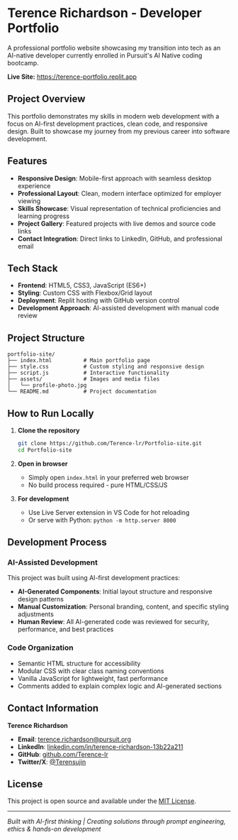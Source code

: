 # Terence Richardson - Developer Portfolio

A professional portfolio website showcasing my transition into tech as an AI-native developer currently enrolled in Pursuit's AI Native coding bootcamp.

**Live Site:** https://terence-portfolio.replit.app

## Project Overview

This portfolio demonstrates my skills in modern web development with a focus on AI-first development practices, clean code, and responsive design. Built to showcase my journey from my previous career into software development.

## Features

- **Responsive Design**: Mobile-first approach with seamless desktop experience
- **Professional Layout**: Clean, modern interface optimized for employer viewing
- **Skills Showcase**: Visual representation of technical proficiencies and learning progress
- **Project Gallery**: Featured projects with live demos and source code links
- **Contact Integration**: Direct links to LinkedIn, GitHub, and professional email

## Tech Stack

- **Frontend**: HTML5, CSS3, JavaScript (ES6+)
- **Styling**: Custom CSS with Flexbox/Grid layout
- **Deployment**: Replit hosting with GitHub version control
- **Development Approach**: AI-assisted development with manual code review

## Project Structure

```
portfolio-site/
├── index.html          # Main portfolio page
├── style.css           # Custom styling and responsive design
├── script.js           # Interactive functionality
├── assets/             # Images and media files
│   └── profile-photo.jpg
└── README.md           # Project documentation
```

## How to Run Locally

1. **Clone the repository**
   ```bash
   git clone https://github.com/Terence-lr/Portfolio-site.git
   cd Portfolio-site
   ```

2. **Open in browser**
   - Simply open `index.html` in your preferred web browser
   - No build process required - pure HTML/CSS/JS

3. **For development**
   - Use Live Server extension in VS Code for hot reloading
   - Or serve with Python: `python -m http.server 8000`

## Development Process

### AI-Assisted Development
This project was built using AI-first development practices:

- **AI-Generated Components**: Initial layout structure and responsive design patterns
- **Manual Customization**: Personal branding, content, and specific styling adjustments
- **Human Review**: All AI-generated code was reviewed for security, performance, and best practices

### Code Organization
- Semantic HTML structure for accessibility
- Modular CSS with clear class naming conventions
- Vanilla JavaScript for lightweight, fast performance
- Comments added to explain complex logic and AI-generated sections

## Contact Information

**Terence Richardson**
- **Email**: terence.richardson@pursuit.org
- **LinkedIn**: [linkedin.com/in/terence-richardson-13b22a211](https://www.linkedin.com/in/terence-richardson-13b22a211/)
- **GitHub**: [github.com/Terence-lr](https://github.com/Terence-lr)
- **Twitter/X**: [@Terensujin](https://x.com/Terensujin)

## License

This project is open source and available under the [MIT License](LICENSE).

---

*Built with AI-first thinking | Creating solutions through prompt engineering, ethics & hands-on development*
